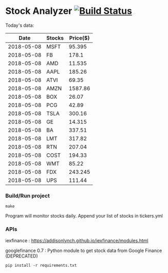 # Stock Analyzer [![Build Status](https://travis-ci.org/ogoyal/StockAnalyzer.svg?branch=master)](https://travis-ci.org/ogoyal/StockAnalyzer)

Today's data:

| Date| Stocks| Price($) | 
| --- | --- | ---  | 
| 2018-05-08| MSFT| 95.395 | 
| 2018-05-08| FB| 178.1 | 
| 2018-05-08| AMD| 11.535 | 
| 2018-05-08| AAPL| 185.26 | 
| 2018-05-08| ATVI| 69.35 | 
| 2018-05-08| AMZN| 1587.86 | 
| 2018-05-08| BOX| 26.07 | 
| 2018-05-08| PCG| 42.89 | 
| 2018-05-08| TSLA| 300.16 | 
| 2018-05-08| GE| 14.315 | 
| 2018-05-08| BA| 337.51 | 
| 2018-05-08| LMT| 317.82 | 
| 2018-05-08| RTN| 207.04 | 
| 2018-05-08| COST| 194.33 | 
| 2018-05-08| WMT| 85.22 | 
| 2018-05-08| FDX| 243.245 | 
| 2018-05-08| UPS| 111.44 | 

### Build/Run project

```
make
```

Program will monitor stocks daily. Append your list of stocks in tickers.yml

### APIs
iexfinance : https://addisonlynch.github.io/iexfinance/modules.html

googlefinance 0.7 : Python module to get stock data from Google Finance (DEPRECATED)

```
pip install -r requirements.txt
```

